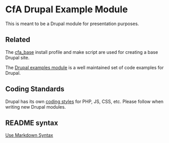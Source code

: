 # CfA Drupal Example Module #

This is meant to be a Drupal module for presentation purposes.
     
## Related ##

The [cfa_base](https://github.com/codeforamerica/cfa-drupal-template) install profile and make script are used for creating a base Drupal site.

The [Drupal examples module](http://drupal.org/project/examples) is a well maintained set of code examples for Drupal.

## Coding Standards ##

Drupal has its own [coding styles](http://drupal.org/coding-standards) for PHP, JS, CSS, etc.  Please follow when writing new Drupal modules.

## README syntax ##

[Use Markdown Syntax](http://daringfireball.net/projects/markdown/syntax)